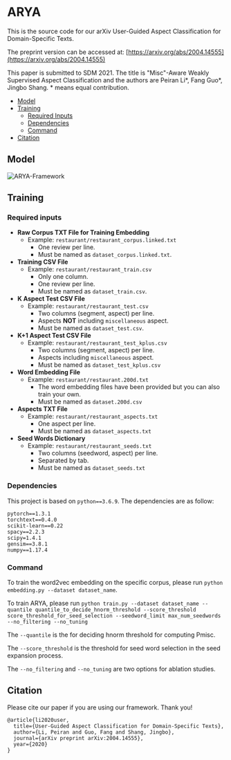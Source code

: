 # ARYA

This is the source code for our arXiv User-Guided Aspect Classification for
Domain-Specific Texts.

The preprint version can be accessed at: [https://arxiv.org/abs/2004.14555](https://arxiv.org/abs/2004.14555)

This paper is submitted to SDM 2021. The title is "Misc"-Aware Weakly Supervised Aspect Classification and the authors are Peiran Li*, Fang Guo*, Jingbo Shang. * means equal contribution. 

- [Model](#model)
- [Training](#training)
	- [Required Inputs](#required-inputs)
	- [Dependencies](#dependencies)
	- [Command](#command)
- [Citation](#citation)

## Model

![ARYA-Framework](docs/ARYA-overview.png)

## Training

### Required inputs

- **Raw Corpus TXT File for Training Embedding**
  - Example: ```restaurant/restaurant_corpus.linked.txt```
    - One review per line.
    - Must be named as ```dataset_corpus.linked.txt```.
- **Training CSV File**
  - Example: ```restaurant/restaurant_train.csv```
    - Only one column.
    - One review per line.
    - Must be named as ```dataset_train.csv```.
- **K Aspect Test CSV File**
  - Example: ```restaurant/restaurant_test.csv```
    - Two columns (segment, aspect) per line.
    - Aspects **NOT** including `miscellaneous` aspect.
    - Must be named as ```dataset_test.csv```.
- **K+1 Aspect Test CSV File**
  - Example: ```restaurant/restaurant_test_kplus.csv```
    - Two columns (segment, aspect) per line.
    - Aspects including `miscellaneous` aspect.
    - Must be named as ```dataset_test_kplus.csv```
- **Word Embedding File**
  - Example: ```restaurant/restaurant.200d.txt```
    - The word embedding files have been provided but you can also train your own.
    - Must be named as ```dataset.200d.csv```
- **Aspects TXT File**
  - Example: ```restaurant/restaurant_aspects.txt```
    - One aspect per line.
    - Must be named as ```dataset_aspects.txt```
- **Seed Words Dictionary**
  - Example: ```restaurant/restaurant_seeds.txt```
    - Two columns (seedword, aspect) per line.
    - Separated by tab.
    - Must be named as ```dataset_seeds.txt```

### Dependencies

This project is based on ```python==3.6.9```. The dependencies are as follow:
```
pytorch==1.3.1
torchtext==0.4.0
scikit-learn==0.22
spacy==2.2.3
scipy=1.4.1
gensim==3.8.1
numpy==1.17.4
```

### Command

To train the word2vec embedding on the specific corpus, please run
`python embedding.py --dataset dataset_name`.

To train ARYA, please run
`python train.py --dataset dataset_name --quantile quantile_to_decide_hnorm_threshold --score_threshold score_threshold_for_seed_selection --seedword_limit max_num_seedwords --no_filtering --no_tuning`

The `--quantile` is the for deciding hnorm threshold for computing Pmisc.

The `--score_threshold` is the threshold for seed word selection in the seed expansion process.

The `--no_filtering` and `--no_tuning` are two options for ablation studies.

## Citation

Please cite our paper if you are using our framework. Thank you!

```
@article{li2020user,
  title={User-Guided Aspect Classification for Domain-Specific Texts},
  author={Li, Peiran and Guo, Fang and Shang, Jingbo},
  journal={arXiv preprint arXiv:2004.14555},
  year={2020}
}
```
